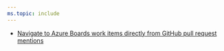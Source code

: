 ```yaml
---
ms.topic: include
---
```


* [Navigate to Azure Boards work items directly from GitHub pull request mentions](#navigate-to-azure-boards-work-items-directly-from-github-pull-request-mentions)
